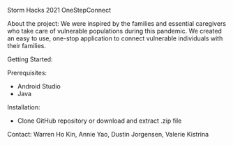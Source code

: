 Storm Hacks 2021 
OneStepConnect

About the project:
We were inspired by the families and essential caregivers who take care of vulnerable populations during this pandemic. We created an easy to use, one-stop application to connect vulnerable individuals with their families.
                    
Getting Started:

Prerequisites:

-	Android Studio
-	Java

Installation: 


-	Clone GitHub repository or download and extract .zip file


Contact:
Warren Ho Kin, Annie Yao, Dustin Jorgensen, Valerie Kistrina


